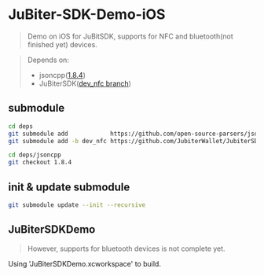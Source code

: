# JuBiter-SDK-Demo-iOS
> Demo on iOS for JuBitSDK, supports for NFC and bluetooth(not finished yet) devices.

> Depends on:
> - jsoncpp([1.8.4](https://github.com/open-source-parsers/jsoncpp.git))
> - JuBiterSDK([dev_nfc branch](https://github.com/JubiterWallet/JubiterSDK_C.git))


## submodule
```bash
cd deps
git submodule add            https://github.com/open-source-parsers/jsoncpp.git jsoncpp
git submodule add -b dev_nfc https://github.com/JubiterWallet/JubiterSDK_C.git JubiterSDK
```

```bash
cd deps/jsoncpp
git checkout 1.8.4
```


## init & update submodule
```bash
git submodule update --init --recursive
```


## JuBiterSDKDemo
>  However, supports for bluetooth devices is not complete yet.

Using 'JuBiterSDKDemo.xcworkspace' to build.
